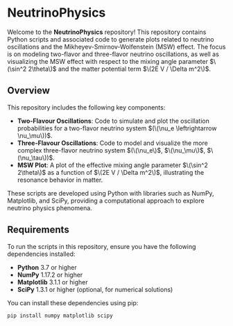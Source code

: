 # NeutrinoPhysics

Welcome to the **NeutrinoPhysics** repository! This repository contains Python scripts and associated code to generate plots related to neutrino oscillations and the Mikheyev-Smirnov-Wolfenstein (MSW) effect. The focus is on modeling two-flavor and three-flavor neutrino oscillations, as well as visualizing the MSW effect with respect to the mixing angle parameter $\(\sin^2 2\theta\)$ and the matter potential term $\(2E V / \Delta m^2\)$.

## Overview

This repository includes the following key components:
- **Two-Flavour Oscillations**: Code to simulate and plot the oscillation probabilities for a two-flavor neutrino system $(\(\nu_e \leftrightarrow \nu_\mu\))$.
- **Three-Flavour Oscillations**: Code to model and visualize the more complex three-flavor neutrino system $(\(\nu_e\)$, $\(\nu_\mu\)$, $\(\nu_\tau\))$.
- **MSW Plot**: A plot of the effective mixing angle parameter $\(\sin^2 2\theta\)$ as a function of $\(2E V / \Delta m^2\)$, illustrating the resonance behavior in matter.

These scripts are developed using Python with libraries such as NumPy, Matplotlib, and SciPy, providing a computational approach to explore neutrino physics phenomena.

## Requirements

To run the scripts in this repository, ensure you have the following dependencies installed:
- **Python** 3.7 or higher
- **NumPy** 1.17.2 or higher
- **Matplotlib** 3.1.1 or higher
- **SciPy** 1.3.1 or higher (optional, for numerical solutions)

You can install these dependencies using pip:
```bash
pip install numpy matplotlib scipy
